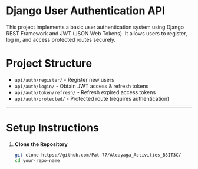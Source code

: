 # Django User Authentication API

This project implements a basic user authentication system using Django REST Framework and JWT (JSON Web Tokens). It allows users to register, log in, and access protected routes securely.

# Project Structure

- `api/auth/register/` - Register new users
- `api/auth/login/` - Obtain JWT access & refresh tokens
- `api/auth/token/refresh/` - Refresh expired access tokens
- `api/auth/protected/` - Protected route (requires authentication)

---

# Setup Instructions

1. **Clone the Repository**  
   ```bash
   git clone https://github.com/Pat-77/Alcayaga_Activities_BSIT3C/
   cd your-repo-name
